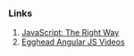### Links

1. [JavaScript: The Right Way](http://jstherightway.org/)
2. [Egghead Angular JS Videos](https://egghead.io/technologies/angularjs)
